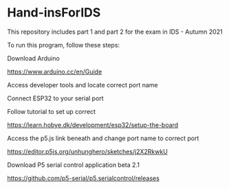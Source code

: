 # Hand-insForIDS
This repository includes part 1 and part 2 for the exam in IDS - Autumn 2021

To run this program, follow these steps:  

Download Arduino  

https://www.arduino.cc/en/Guide  

Access developer tools and locate correct port name 

Connect ESP32 to your serial port 

Follow tutorial to set up correct 

https://learn.hobye.dk/development/esp32/setup-the-board 

Access the p5.js link beneath and change port name to correct port 

https://editor.p5js.org/unhunghero/sketches/j2X2RkwkU  

Download P5 serial control application beta 2.1  

https://github.com/p5-serial/p5.serialcontrol/releases

